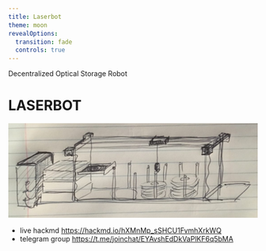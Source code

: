 ```yaml
---
title: Laserbot
theme: moon
revealOptions:
  transition: fade
  controls: true
---
```

<!-- .slide: data-background="images/minidisc.jpg" -->


Decentralized Optical Storage Robot
# LASERBOT
![](images/laserbot.png)

- live hackmd https://hackmd.io/hXMnMp_sSHCU1FvmhXrkWQ
- telegram group https://t.me/joinchat/EYAvshEdDkVaPlKF6q5bMA
